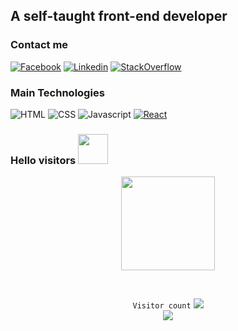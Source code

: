## A self-taught front-end developer

### Contact me

[![Facebook](https://img.shields.io/badge/facebook-%231877F2.svg?&style=for-the-badge&logo=facebook&logoColor=white)](https://www.facebook.com/profile.php?id=100025326254791)
[![Linkedin](https://img.shields.io/badge/linkedin-%230077B5.svg?&style=for-the-badge&logo=linkedin&logoColor=white)](https://www.linkedin.com/in/th%E1%BB%8Bnh-%C4%91o%C3%A0n-ph%C3%BA-890a31212/)
[![StackOverflow](https://img.shields.io/badge/stackoverflow-%23F48024.svg?&style=for-the-badge&logo=stackoverflow&logoColor=white)](https://stackoverflow.com/users/16664659/th%e1%bb%8bnh-%c4%90o%c3%a0n-ph%c3%ba)


### Main Technologies

![HTML](https://img.shields.io/badge/html-%23DD4B25.svg?&style=for-the-badge&logo=HTML5&logoColor=white)
![CSS](https://img.shields.io/badge/CSS-%231572B6.svg?&style=for-the-badge&logo=CSS3&logoColor=white)
![Javascript](https://img.shields.io/badge/JavaScript-%23f7df1e.svg?&style=for-the-badge&logo=JavaScript&logoColor=white)
[![React](https://img.shields.io/badge/React-%2361dafb.svg?&style=for-the-badge&logo=React&logoColor=white)](https://github.com/facebook/react)

### Hello visitors  <a href="#"><img src="https://media.giphy.com/media/CXzRJA18RJAtmpPNBC/giphy.gif" width="48"></a>

<p align="center">
  <code><img src='https://user-images.githubusercontent.com/5713670/87202985-820dcb80-c2b6-11ea-9f56-7ec461c497c3.gif' width='150"'></code>
   </p>
   <!-- blank line -->
<br>
<!-- blank line -->

<p align="center">
   <code>Visitor count</code>
   <img src="https://profile-counter.glitch.me/thinh19981998/count.svg" />
  
   <br>
   <a href="https://hits.seeyoufarm.com">
      <img src="https://hits.seeyoufarm.com/api/count/incr/badge.svg?url=https%3A%2F%2Fgithub.com%2Fthinh19981998&count_bg=%2379C83D&title_bg=%23555555&icon=&icon_color=%23E7E7E7&title=hits&edge_flat=false" />
   </a>
  </p>
  
  


